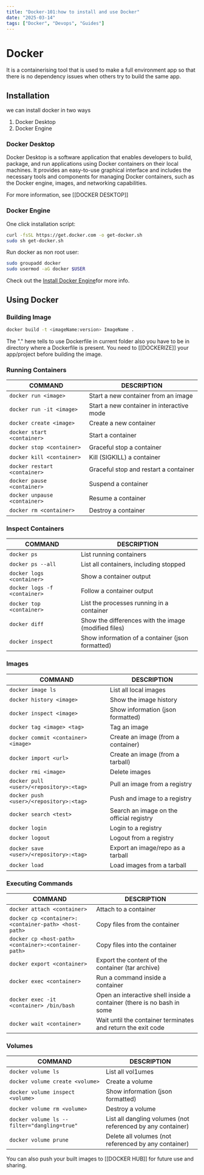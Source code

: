 ```yaml
---
title: "Docker-101:how to install and use Docker"
date: "2025-03-14"
tags: ["Docker", "Devops", "Guides"]
---
```


# Docker

It is a containerising tool that is used to make a full environment app so that there is no dependency issues when others try to build the same app.

## Installation

we can install docker in two ways
1. Docker Desktop
2. Docker Engine

### Docker Desktop
Docker Desktop is a software application that enables developers to build, package, and run applications using Docker containers on their local machines. It provides an easy-to-use graphical interface and includes the necessary tools and components for managing Docker containers, such as the Docker engine, images, and networking capabilities.

For more information, see [[DOCKER DESKTOP]]

### Docker Engine

One click installation script:

```bash
curl -fsSL https://get.docker.com -o get-docker.sh
sudo sh get-docker.sh
```

Run docker as non root user:

```bash
sudo groupadd docker
sudo usermod -aG docker $USER
```

Check out the [Install Docker Engine](https://docs.docker.com/engine/install/)for more info.

## Using Docker

### Building Image

```bash
docker build -t <imageName:version> ImageName .
```
The "." here tells to use Dockerfile in current folder also you have to be in directory where a Dockerfile is present. You need to [[DOCKERIZE]] your app/project before building the image.


### Running Containers

|COMMAND|DESCRIPTION|
|---|---|
|`docker run <image>`|Start a new container from an image|
|`docker run -it <image>`|Start a new container in interactive mode|
|`docker create <image>`|Create a new container|
|`docker start <container>`|Start a container|
|`docker stop <container>`|Graceful stop a container|
|`docker kill <container>`|Kill (SIGKILL) a container|
|`docker restart <container>`|Graceful stop and restart a container|
|`docker pause <container>`|Suspend a container|
|`docker unpause <container>`|Resume a container|
|`docker rm <container>`|Destroy a container|

### Inspect Containers

|COMMAND|DESCRIPTION|
|---|---|
|`docker ps`|List running containers|
|`docker ps --all`|List all containers, including stopped|
|`docker logs <container>`|Show a container output|
|`docker logs -f <container>`|Follow a container output|
|`docker top <container>`|List the processes running in a container|
|`docker diff`|Show the differences with the image (modified files)|
|`docker inspect`|Show information of a container (json formatted)|

### Images

|COMMAND|DESCRIPTION|
|---|---|
|`docker image ls`|List all local images|
|`docker history <image>`|Show the image history|
|`docker inspect <image>`|Show information (json formatted)|
|`docker tag <image> <tag>`|Tag an image|
|`docker commit <container> <image>`|Create an image (from a container)|
|`docker import <url>`|Create an image (from a tarball)|
|`docker rmi <image>`|Delete images|
|`docker pull <user>/<repository>:<tag>`|Pull an image from a registry|
|`docker push <user>/<repository>:<tag>`|Push and image to a registry|
|`docker search <test>`|Search an image on the official registry|
|`docker login`|Login to a registry|
|`docker logout`|Logout from a registry|
|`docker save <user>/<repository>:<tag>`|Export an image/repo as a tarball|
|`docker load`|Load images from a tarball|

### Executing Commands

|COMMAND|DESCRIPTION|
|---|---|
|`docker attach <container>`|Attach to a container|
|`docker cp <container>:<container-path> <host-path>`|Copy files from the container|
|`docker cp <host-path> <container>:<container-path>`|Copy files into the container|
|`docker export <container>`|Export the content of the container (tar archive)|
|`docker exec <container>`|Run a command inside a container|
|`docker exec -it <container> /bin/bash`|Open an interactive shell inside a container (there is no bash in some|
|`docker wait <container>`|Wait until the container terminates and return the exit code|
### Volumes

|COMMAND|DESCRIPTION|
|---|---|
|`docker volume ls`|List all vol1umes|
|`docker volume create <volume>`|Create a volume|
|`docker volume inspect <volume>`|Show information (json formatted)|
|`docker volume rm <volume>`|Destroy a volume|
|`docker volume ls --filter="dangling=true"`|List all dangling volumes (not referenced by any container)|
|`docker volume prune`|Delete all volumes (not referenced by any container)|

You can also push your built images to [[DOCKER HUB]] for future use and sharing.
